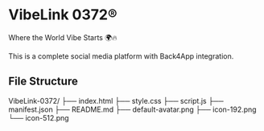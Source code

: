 # VibeLink 0372®

Where the World Vibe Starts 🌍🔥

This is a complete social media platform with Back4App integration.

## File Structure
VibeLink-0372/
├── index.html
├── style.css
├── script.js
├── manifest.json
├── README.md
├── default-avatar.png
├── icon-192.png
└── icon-512.png
